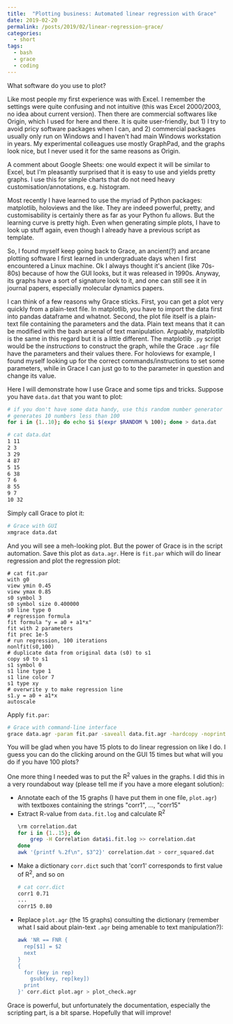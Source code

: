 ```yaml
---
title:  "Plotting business: Automated linear regression with Grace"
date: 2019-02-20
permalink: /posts/2019/02/linear-regression-grace/
categories: 
  - short
tags:
  - bash
  - grace
  - coding
---
```


What software do you use to plot? 

Like most people my first experience was with Excel. I remember the settings were quite confusing and not intuitive (this was Excel 2000/2003, no idea about current version). Then there are commercial softwares like Origin, which I used for here and there. It is quite user-friendly, but 1) I try to avoid pricy software packages when I can, and 2) commercial packages usually only run on Windows and I haven't had main Windows workstation in years. My experimental colleagues use mostly GraphPad, and the graphs look nice, but I never used it for the same reasons as Origin.

A comment about Google Sheets: one would expect it will be similar to Excel, but I'm pleasantly surprised that it is easy to use and yields pretty graphs. I use this for simple charts that do not need heavy customisation/annotations, e.g. histogram.

Most recently I have learned to use the myriad of Python packages: matplotlib, holoviews and the like. They are indeed powerful, pretty, and customisability is certainly there as far as your Python fu allows. But the learning curve is pretty high. Even when generating simple plots, I have to look up stuff again, even though I already have a previous script as template.

So, I found myself keep going back to Grace, an ancient(?) and arcane plotting software I first learned in undergraduate days when I first encountered a Linux machine. Ok I always thought it's ancient (like 70s-80s) because of how the GUI looks, but it was released in 1990s. Anyway, its graphs have a sort of signature look to it, and one can still see it in journal papers, especially molecular dynamics papers.

I can think of a few reasons why Grace sticks. First, you can get a plot very quickly from a plain-text file. In matplotlib, you have to import the data first into pandas dataframe and whatnot. Second, the plot file itself is a plain-text file containing the parameters and the data. Plain text means that it can be modified with the bash arsenal of text manipulation. Arguably, matplotlib is the same in this regard but it is a little different. The matplotlib `.py` script would be the _instructions_ to construct the graph, while the Grace `.agr` file have the parameters and their values there. For holoviews for example, I found myself looking up for the correct commands/instructions to set some parameters, while in Grace I can just go to to the parameter in question and change its value.

Here I will demonstrate how I use Grace and some tips and tricks. Suppose you have `data.dat` that you want to plot:
```bash
# if you don't have some data handy, use this random number generator
# generates 10 numbers less than 100
for i in {1..10}; do echo $i $(expr $RANDOM % 100); done > data.dat

# cat data.dat
1 11
2 3
3 29
4 87
5 15
6 38
7 6
8 55
9 7
10 32
```
Simply call Grace to plot it:
```bash
# Grace with GUI
xmgrace data.dat
```
And you will see a meh-looking plot. But the power of Grace is in the script automation. Save this plot as `data.agr`. Here is `fit.par` which will do linear regression and plot the regression plot:
```
# cat fit.par
with g0
view ymin 0.45
view ymax 0.85
s0 symbol 3
s0 symbol size 0.400000
s0 line type 0
# regression formula
fit formula "y = a0 + a1*x"
fit with 2 parameters
fit prec 1e-5
# run regression, 100 iterations
nonlfit(s0,100)
# duplicate data from original data (s0) to s1
copy s0 to s1
s1 symbol 0
s1 line type 1
s1 line color 7
s1 type xy
# overwrite y to make regression line
s1.y = a0 + a1*x
autoscale
```
Apply `fit.par`:
```bash
# Grace with command-line interface
grace data.agr -param fit.par -saveall data.fit.agr -hardcopy -noprint > data.fit.log
```
You will be glad when you have 15 plots to do linear regression on like I do. I guess you can do the clicking around on the GUI 15 times but what will you do if you have 100 plots?

One more thing I needed was to put the R<sup>2</sup> values in the graphs. I did this in a very roundabout way (please tell me if you have a more elegant solution):
- Annotate each of the 15 graphs (I have put them in one file, `plot.agr`) with textboxes containing the strings "corr1", ..., "corr15"
- Extract R-value from `data.fit.log` and calculate R<sup>2</sup>
  ```bash
  \rm correlation.dat
  for i in {1..15}; do
      grep -H Correlation data$i.fit.log >> correlation.dat
  done
  awk '{printf %.2f\n", $3^2}' correlation.dat > corr_squared.dat
- Make a dictionary `corr.dict` such that 'corr1' corresponds to first value of R<sup>2</sup>, and so on
  ```bash
  # cat corr.dict
  corr1 0.71
  ...
  corr15 0.80
  ```
- Replace `plot.agr` (the 15 graphs) consulting the dictionary (remember what I said about plain-text `.agr` being amenable to text manipulation?):
  ```bash
  awk 'NR == FNR {
    rep[$1] = $2
    next
  } 
  {
    for (key in rep)
      gsub(key, rep[key])
    print
  }' corr.dict plot.agr > plot_check.agr
  ```

Grace is powerful, but unfortunately the documentation, especially the scripting part, is a bit sparse. Hopefully that will improve!
